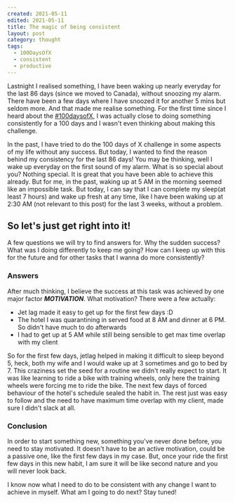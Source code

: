 ```yaml
---
created: 2021-05-11
edited: 2021-05-11
title: The magic of being consistent
layout: post
category: thought
tags:
  - 100DaysOfX
  - consistent
  - productive
---
```


Lastnight I realised something, I have been waking up nearly everyday for the last 86 days (since we moved to Canada), without snoozing my alarm. There have been a few days where I have snoozed it for another 5 mins but seldom more. And that made me realise something. For the first time since I heard about the [#100daysofX](https://www.100daysofx.com/), I was actually close to doing something consistently for a 100 days and I wasn't even thinking about making this challenge.

In the past, I have tried to do the 100 days of X challenge in some aspects of my life without any success. But today, I wanted to find the reason behind my consistency for the last 86 days! You may be thinking, well I wake up everyday on the first sound of my alarm. What is so special about you? Nothing special. It is great that you have been able to achieve this already. But for me, in the past, waking up at 5 AM in the morning seemed like an impossible task. But today, I can say that I can complete my sleep(at least 7 hours) and wake up fresh at any time, like I have been waking up at 2:30 AM (not relevant to this post) for the last 3 weeks, without a problem.

## So let's just get right into it!

A few questions we will try to find answers for. Why the sudden success? What was I doing differently to keep me going? How can I keep up with this for the future and for other tasks that I wanna do more consistently?

### Answers

After much thinking, I believe the success at this task was achieved by one major factor ***MOTIVATION***. What motivation? 
There were a few actually:
- Jet lag made it easy to get up for the first few days :D
- The hotel I was quarantining in served food at 8 AM and dinner at 6 PM. So didn't have much to do afterwards
- I had to get up at 5 AM while still being sensible to get max time overlap with my client

So for the first few days, jetlag helped in making it difficult to sleep beyond 5, heck, both my wife and I would wake up at 3 sometimes and go to bed by 7. This craziness set the seed for a routine we didn't really expect to start. It was like learning to ride a bike with training wheels, only here the training wheels were forcing me to ride the bike. The next few days of forced behaviour of the hotel's schedule sealed the habit in. The rest just was easy to follow and the need to have maximum time overlap with my client, made sure I didn't slack at all.

### Conclusion

In order to start something new, something you've never done before, you need to stay motivated. It doesn't have to be an active motivation, could be a passive one, like the first few days in my case. But, once your ride the first few days in this new habit, I am sure it will be like second nature and you will never look back.

I know now what I need to do to be consistent with any change I want to achieve in myself. What am I going to do next? Stay tuned!